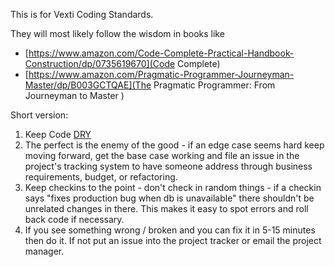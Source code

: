 This is for Vexti Coding Standards.

They will most likely follow the wisdom in books like

- [https://www.amazon.com/Code-Complete-Practical-Handbook-Construction/dp/0735619670](Code Complete)
- [https://www.amazon.com/Pragmatic-Programmer-Journeyman-Master/dp/B003GCTQAE](The Pragmatic Programmer: From Journeyman to Master ) 

Short version:

1) Keep Code [DRY](https://en.wikipedia.org/wiki/Don%27t_repeat_yourself)
2) The perfect is the enemy of the good - if an edge case seems hard keep moving forward, get the base case working and file an issue in the project's tracking system to have someone address through business requirements, budget, or refactoring.
3) Keep checkins to the point - don't check in random things - if a checkin says "fixes production bug when db is unavailable" there shouldn't be unrelated changes in there. This makes it easy to spot errors and roll back code if necessary.
4) If you see something wrong / broken and you can fix it in 5-15 minutes then do it. If not put an issue into the project tracker or email the project manager.